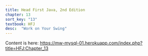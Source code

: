 ```yaml
---
title: Head First Java, 2nd Edition
chapter: 13
sort_key: "13"
textbook: HFJ
desc:  "Work on Your Swing"
---
```


Content is here: <https://mw-mysql-01.herokuapp.com/index.php?title=HFJ:Chapter_13>
